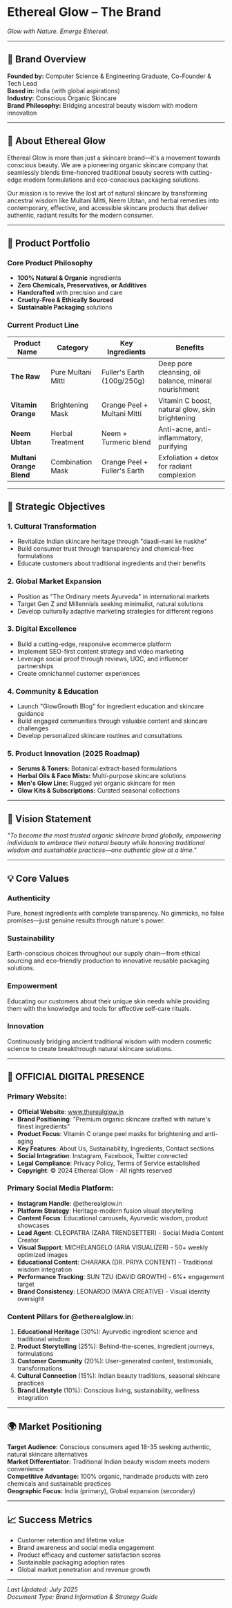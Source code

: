 # Ethereal Glow – The Brand

*Glow with Nature. Emerge Ethereal.*

---

## 🌟 Brand Overview

**Founded by:** Computer Science & Engineering Graduate, Co-Founder & Tech Lead  
**Based in:** India (with global aspirations)  
**Industry:** Conscious Organic Skincare  
**Brand Philosophy:** Bridging ancestral beauty wisdom with modern innovation

---

## 🌱 About Ethereal Glow

Ethereal Glow is more than just a skincare brand—it's a movement towards conscious beauty. We are a pioneering organic skincare company that seamlessly blends time-honored traditional beauty secrets with cutting-edge modern formulations and eco-conscious packaging solutions.

Our mission is to revive the lost art of natural skincare by transforming ancestral wisdom like Multani Mitti, Neem Ubtan, and herbal remedies into contemporary, effective, and accessible skincare products that deliver authentic, radiant results for the modern consumer.

---

## 🧪 Product Portfolio

### Core Product Philosophy
- **100% Natural & Organic** ingredients
- **Zero Chemicals, Preservatives, or Additives**
- **Handcrafted** with precision and care
- **Cruelty-Free & Ethically Sourced**
- **Sustainable Packaging** solutions

### Current Product Line

| Product Name | Category | Key Ingredients | Benefits |
|--------------|----------|-----------------|----------|
| **The Raw** | Pure Multani Mitti | Fuller's Earth (100g/250g) | Deep pore cleansing, oil balance, mineral nourishment |
| **Vitamin Orange** | Brightening Mask | Orange Peel + Multani Mitti | Vitamin C boost, natural glow, skin brightening |
| **Neem Ubtan** | Herbal Treatment | Neem + Turmeric blend | Anti-acne, anti-inflammatory, purifying |
| **Multani Orange Blend** | Combination Mask | Orange Peel + Fuller's Earth | Exfoliation + detox for radiant complexion |

---

## 🎯 Strategic Objectives

### 1. **Cultural Transformation**
- Revitalize Indian skincare heritage through "daadi-nani ke nuskhe"
- Build consumer trust through transparency and chemical-free formulations
- Educate customers about traditional ingredients and their benefits

### 2. **Global Market Expansion**
- Position as "The Ordinary meets Ayurveda" in international markets
- Target Gen Z and Millennials seeking minimalist, natural solutions
- Develop culturally adaptive marketing strategies for different regions

### 3. **Digital Excellence**
- Build a cutting-edge, responsive ecommerce platform
- Implement SEO-first content strategy and video marketing
- Leverage social proof through reviews, UGC, and influencer partnerships
- Create omnichannel customer experiences

### 4. **Community & Education**
- Launch "GlowGrowth Blog" for ingredient education and skincare guidance
- Build engaged communities through valuable content and skincare challenges
- Develop personalized skincare routines and consultations

### 5. **Product Innovation (2025 Roadmap)**
- **Serums & Toners:** Botanical extract-based formulations
- **Herbal Oils & Face Mists:** Multi-purpose skincare solutions
- **Men's Glow Line:** Rugged yet organic skincare for men
- **Glow Kits & Subscriptions:** Curated seasonal collections

---

## 🔮 Vision Statement

*"To become the most trusted organic skincare brand globally, empowering individuals to embrace their natural beauty while honoring traditional wisdom and sustainable practices—one authentic glow at a time."*

---

## 💡 Core Values

### **Authenticity**
Pure, honest ingredients with complete transparency. No gimmicks, no false promises—just genuine results through nature's power.

### **Sustainability**
Earth-conscious choices throughout our supply chain—from ethical sourcing and eco-friendly production to innovative reusable packaging solutions.

### **Empowerment**
Educating our customers about their unique skin needs while providing them with the knowledge and tools for effective self-care rituals.

### **Innovation**
Continuously bridging ancient traditional wisdom with modern cosmetic science to create breakthrough natural skincare solutions.

---

## 📱 **OFFICIAL DIGITAL PRESENCE**

### **Primary Website:**
- **Official Website**: www.therealglow.in
- **Brand Positioning**: "Premium organic skincare crafted with nature's finest ingredients"
- **Product Focus**: Vitamin C orange peel masks for brightening and anti-aging
- **Key Features**: About Us, Sustainability, Ingredients, Contact sections
- **Social Integration**: Instagram, Facebook, Twitter connected
- **Legal Compliance**: Privacy Policy, Terms of Service established
- **Copyright**: © 2024 Ethereal Glow - All rights reserved

### **Primary Social Media Platform:**
- **Instagram Handle**: @etherealglow.in
- **Platform Strategy**: Heritage-modern fusion visual storytelling
- **Content Focus**: Educational carousels, Ayurvedic wisdom, product showcases
- **Lead Agent**: CLEOPATRA (ZARA TRENDSETTER) - Social Media Content Creator
- **Visual Support**: MICHELANGELO (ARIA VISUALIZER) - 50+ weekly optimized images
- **Educational Content**: CHARAKA (DR. PRIYA CONTENT) - Traditional wisdom integration
- **Performance Tracking**: SUN TZU (DAVID GROWTH) - 6%+ engagement target
- **Brand Consistency**: LEONARDO (MAYA CREATIVE) - Visual identity oversight

### **Content Pillars for @etherealglow.in:**
1. **Educational Heritage** (30%): Ayurvedic ingredient science and traditional wisdom
2. **Product Storytelling** (25%): Behind-the-scenes, ingredient journeys, formulations
3. **Customer Community** (20%): User-generated content, testimonials, transformations
4. **Cultural Connection** (15%): Indian beauty traditions, seasonal skincare practices
5. **Brand Lifestyle** (10%): Conscious living, sustainability, wellness integration

---

## 🌍 Market Positioning

**Target Audience:** Conscious consumers aged 18-35 seeking authentic, natural skincare alternatives  
**Market Differentiator:** Traditional Indian beauty wisdom meets modern convenience  
**Competitive Advantage:** 100% organic, handmade products with zero chemicals and sustainable practices  
**Geographic Focus:** India (primary), Global expansion (secondary)

---

## 📈 Success Metrics

- Customer retention and lifetime value
- Brand awareness and social media engagement
- Product efficacy and customer satisfaction scores
- Sustainable packaging adoption rates
- Global market penetration and revenue growth

---

*Last Updated: July 2025*  
*Document Type: Brand Information & Strategy Guide*
